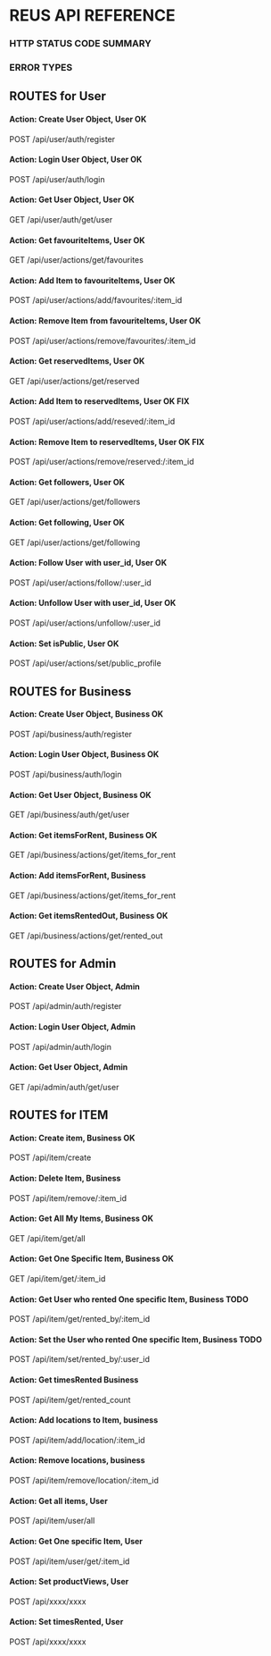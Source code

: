 # REUS API REFERENCE

### HTTP STATUS CODE SUMMARY

### ERROR TYPES

## ROUTES for User

#### Action: Create User Object, User OK
POST /api/user/auth/register

#### Action: Login User Object, User OK
POST /api/user/auth/login

#### Action: Get User Object, User OK
GET /api/user/auth/get/user

#### Action: Get favouriteItems, User OK
GET /api/user/actions/get/favourites

#### Action: Add Item to favouriteItems, User OK
POST /api/user/actions/add/favourites/:item_id

#### Action: Remove Item from favouriteItems, User OK
POST /api/user/actions/remove/favourites/:item_id

#### Action: Get reservedItems, User OK
GET /api/user/actions/get/reserved

#### Action: Add Item to reservedItems, User OK FIX
POST /api/user/actions/add/reseved/:item_id

#### Action: Remove Item to reservedItems, User OK FIX
POST /api/user/actions/remove/reserved:/:item_id

#### Action: Get followers, User OK
GET /api/user/actions/get/followers

#### Action: Get following, User OK
GET /api/user/actions/get/following

#### Action: Follow User with user_id, User OK
POST /api/user/actions/follow/:user_id

#### Action: Unfollow User with user_id, User OK
POST /api/user/actions/unfollow/:user_id

#### Action: Set isPublic, User OK
POST /api/user/actions/set/public_profile

## ROUTES for Business

#### Action: Create User Object, Business OK
POST /api/business/auth/register

#### Action: Login User Object, Business OK
POST /api/business/auth/login

#### Action: Get User Object, Business OK
GET /api/business/auth/get/user

#### Action: Get itemsForRent, Business OK
GET /api/business/actions/get/items_for_rent

#### Action: Add itemsForRent, Business
GET /api/business/actions/get/items_for_rent

#### Action: Get itemsRentedOut, Business OK
GET /api/business/actions/get/rented_out

## ROUTES for Admin

#### Action: Create User Object, Admin
POST /api/admin/auth/register

#### Action: Login User Object, Admin
POST /api/admin/auth/login

#### Action: Get User Object, Admin
GET /api/admin/auth/get/user


## ROUTES for ITEM

#### Action: Create item, Business OK
POST /api/item/create

#### Action: Delete Item, Business
POST /api/item/remove/:item_id

#### Action: Get All My Items, Business OK
GET /api/item/get/all

#### Action: Get One Specific Item, Business OK
GET /api/item/get/:item_id

#### Action: Get User who rented One specific Item, Business TODO
POST /api/item/get/rented_by/:item_id

#### Action: Set the User who rented One specific Item, Business TODO
POST /api/item/set/rented_by/:user_id

#### Action: Get timesRented Business
POST /api/item/get/rented_count

#### Action: Add locations to Item, business
POST /api/item/add/location/:item_id

#### Action: Remove locations, business
POST /api/item/remove/location/:item_id

#### Action: Get all items, User
POST /api/item/user/all

#### Action: Get One specific Item, User
POST /api/item/user/get/:item_id

#### Action: Set productViews, User
POST /api/xxxx/xxxx

#### Action: Set timesRented, User
POST /api/xxxx/xxxx





